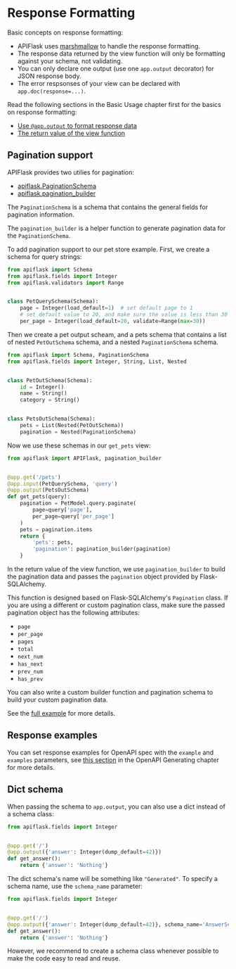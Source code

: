 # Response Formatting

Basic concepts on response formatting:

- APIFlask uses [marshmallow](https://github.com/marshmallow-code/marshmallow) to handle
  the response formatting.
- The response data returned by the view function will only be formatting against your
  schema, not validating.
- You can only declare one output (use one `app.output` decorator) for JSON response body.
- The error respsonses of your view can be declared with `app.doc(response=...)`.

Read the following sections in the Basic Usage chapter first for the basics on response formatting:

- [Use `@app.output` to format response data](/usage/#use-appoutput-to-format-response-data)
- [The return value of the view function](/usage/#the-return-value-of-the-view-function)


## Pagination support

APIFlask provides two utilies for pagination:

- [apiflask.PaginationSchema](/api/schemas/#apiflask.schemas.PaginationSchema)
- [apiflask.pagination_builder](/api/helpers/#apiflask.helpers.pagination_builder)

The `PaginationSchema` is a schema that contains the general fields
for pagination information.

The `pagination_builder` is a helper function to generate pagination
data for the `PaginationSchema`.

To add pagination support to our pet store example. First, we create a
schema for query strings:

```python
from apiflask import Schema
from apiflask.fields import Integer
from apiflask.validators import Range


class PetQuerySchema(Schema):
    page = Integer(load_default=1)  # set default page to 1
    # set default value to 20, and make sure the value is less than 30
    per_page = Integer(load_default=20, validate=Range(max=30))
```

Then we create a pet output scheam, and a pets schema that contains
a list of nested `PetOutSchema` schema, and a nested `PaginationSchema`
schema.

```python
from apiflask import Schema, PaginationSchema
from apiflask.fields import Integer, String, List, Nested


class PetOutSchema(Schema):
    id = Integer()
    name = String()
    category = String()


class PetsOutSchema(Schema):
    pets = List(Nested(PetOutSchema))
    pagination = Nested(PaginationSchema)
```

Now we use these schemas in our `get_pets` view:

```python
from apiflask import APIFlask, pagination_builder


@app.get('/pets')
@app.input(PetQuerySchema, 'query')
@app.output(PetsOutSchema)
def get_pets(query):
    pagination = PetModel.query.paginate(
        page=query['page'],
        per_page=query['per_page']
    )
    pets = pagination.items
    return {
        'pets': pets,
        'pagination': pagination_builder(pagination)
    }
```

In the return value of the view function, we use `pagination_builder`
to build the pagination data and passes the `pagination` object provided
by Flask-SQLAlchemy.

This function is designed based on Flask-SQLAlchemy's `Pagination` class.
If you are using a different or custom pagination class, make sure the
passed pagination object has the following attributes:

- `page`
- `per_page`
- `pages`
- `total`
- `next_num`
- `has_next`
- `prev_num`
- `has_prev`

You can also write a custom builder function and pagination schema
to build your custom pagination data.

See the [full example](https://github.com/greyli/apiflask/blob/main/examples/pagination/app.py)
for more details.


## Response examples

You can set response examples for OpenAPI spec with the `example` and `examples`
parameters, see [this section](/openapi/#response-and-request-example) in the
OpenAPI Generating chapter for more details.


## Dict schema

When passing the schema to `app.output`, you can also use a dict instead of a schema class:

```python
from apiflask.fields import Integer


@app.get('/')
@app.output({'answer': Integer(dump_default=42)})
def get_answer():
    return {'answer': 'Nothing'}
```

The dict schema's name will be something like `"Generated"`. To specify a schema
name, use the `schema_name` parameter:

```python
from apiflask.fields import Integer


@app.get('/')
@app.output({'answer': Integer(dump_default=42)}, schema_name='AnswerSchema')
def get_answer():
    return {'answer': 'Nothing'}
```

However, we recommend to create a schema class whenever possible to make the
code easy to read and reuse.
